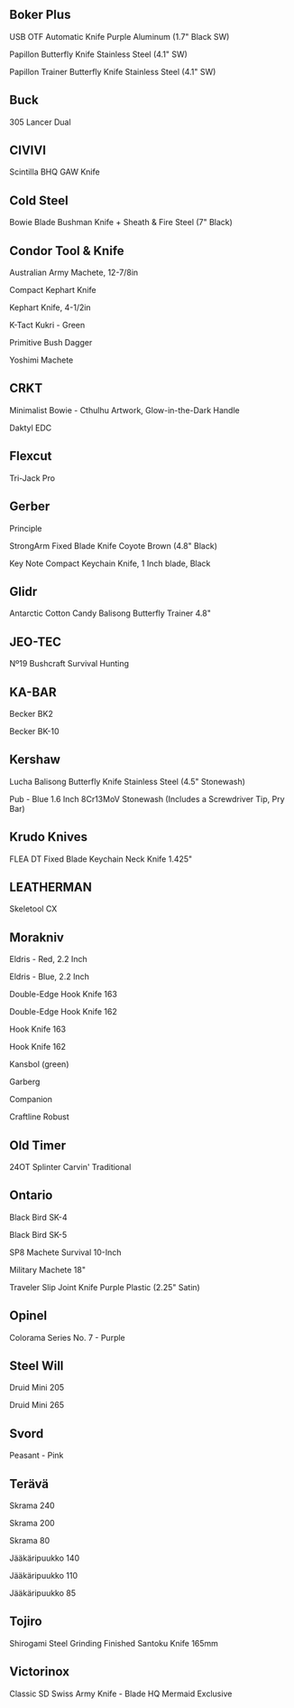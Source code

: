 

## Boker Plus

USB OTF Automatic Knife Purple Aluminum (1.7" Black SW)

Papillon Butterfly Knife Stainless Steel (4.1" SW)

Papillon Trainer Butterfly Knife Stainless Steel (4.1" SW)


## Buck

305 Lancer Dual


## CIVIVI 

Scintilla BHQ GAW Knife




## Cold Steel 

Bowie Blade Bushman Knife + Sheath & Fire Steel (7" Black)





## Condor Tool & Knife

Australian Army Machete, 12-7/8in

Compact Kephart Knife

Kephart Knife, 4-1/2in

K-Tact Kukri - Green

Primitive Bush Dagger

Yoshimi Machete


## CRKT 

Minimalist Bowie - Cthulhu Artwork, Glow-in-the-Dark Handle

Daktyl EDC 


## Flexcut

Tri-Jack Pro


## Gerber

Principle

StrongArm Fixed Blade Knife Coyote Brown (4.8" Black)

Key Note Compact Keychain Knife, 1 Inch blade, Black



## Glidr

Antarctic Cotton Candy Balisong Butterfly Trainer 4.8"

## JEO-TEC

Nº19 Bushcraft Survival Hunting

## KA-BAR

Becker BK2

Becker BK-10


## Kershaw

Lucha Balisong Butterfly Knife Stainless Steel (4.5" Stonewash)

Pub - Blue 1.6 Inch 8Cr13MoV Stonewash (Includes a Screwdriver Tip, Pry Bar)


## Krudo Knives 

FLEA DT Fixed Blade Keychain Neck Knife 1.425"



## LEATHERMAN

Skeletool CX


## Morakniv

Eldris - Red, 2.2 Inch

Eldris - Blue, 2.2 Inch

Double-Edge Hook Knife 163

Double-Edge Hook Knife 162

Hook Knife 163

Hook Knife 162

Kansbol (green)

Garberg

Companion

Craftline Robust


## Old Timer 

24OT Splinter Carvin' Traditional


## Ontario

Black Bird SK-4

Black Bird SK-5

SP8 Machete Survival 10-Inch

Military Machete 18"

Traveler Slip Joint Knife Purple Plastic (2.25" Satin)

## Opinel

Colorama Series No. 7 - Purple

## Steel Will

Druid Mini 205

Druid Mini 265

## Svord 

Peasant - Pink



## Terävä

Skrama 240

Skrama 200

Skrama 80

Jääkäripuukko 140

Jääkäripuukko 110

Jääkäripuukko 85


## Tojiro

Shirogami Steel Grinding Finished Santoku Knife 165mm


## Victorinox

Classic SD Swiss Army Knife - Blade HQ Mermaid Exclusive






